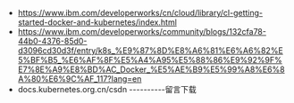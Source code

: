 * https://www.ibm.com/developerworks/cn/cloud/library/cl-getting-started-docker-and-kubernetes/index.html
* https://www.ibm.com/developerworks/community/blogs/132cfa78-44b0-4376-85d0-d3096cd30d3f/entry/k8s_%E9%87%8D%E8%A6%81%E6%A6%82%E5%BF%B5_%E6%AF%8F%E5%A4%A95%E5%88%86%E9%92%9F%E7%8E%A9%E8%BD%AC_Docker_%E5%AE%B9%E5%99%A8%E6%8A%80%E6%9C%AF_117?lang=en
* docs.kubernetes.org.cn/csdn ----------留言下载